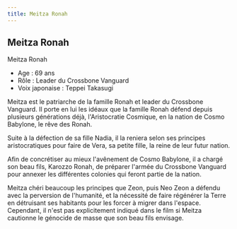 ```yaml
---
title: Meitza Ronah
---
```


Meitza Ronah
------------

Meitza Ronah  
- Age : 69 ans  
- Rôle : Leader du Crossbone Vanguard  
- Voix japonaise : Teppei Takasugi


Meitza est le patriarche de la famille Ronah et leader du Crossbone Vanguard. Il porte en lui les idéaux que la famille Ronah défend depuis plusieurs générations déjà, l'Aristocratie Cosmique, en la nation de Cosmo Babylone, le rêve des Ronah.


Suite à la défection de sa fille Nadia, il la reniera selon ses principes aristocratiques pour faire de Vera, sa petite fille, la reine de leur futur nation.


Afin de concrétiser au mieux l'avênement de Cosmo Babylone, il a chargé son beau fils, Karozzo Ronah, de préparer l'armée du Crossbone Vanguard pour annexer les différentes colonies qui feront partie de la nation.


Meitza chéri beaucoup les principes que Zeon, puis Neo Zeon a défendu avec la perversion de l'humanité, et la nécessité de faire régénérer la Terre en détruisant ses habitants pour les forcer à migrer dans l'espace. Cependant, il n'est pas explicitement indiqué dans le film si Meitza cautionne le génocide de masse que son beau fils envisage.

